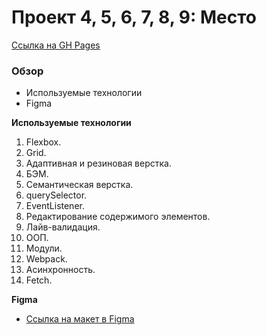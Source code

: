 # Проект 4, 5, 6, 7, 8, 9: Место

[Ссылка на GH Pages](https://popiposter.github.io/mesto/index.html)

### Обзор

- Используемые технологии
- Figma

**Используемые технологии**

1. Flexbox.
2. Grid.
3. Адаптивная и резиновая верстка.
4. БЭМ.
5. Семантическая верстка.
6. querySelector.
7. EventListener.
8. Редактирование содержимого элементов.
9. Лайв-валидация.
10. ООП.
11. Модули.
12. Webpack.
13. Асинхронность.
14. Fetch.

**Figma**

- [Ссылка на макет в Figma](https://www.figma.com/file/2cn9N9jSkmxD84oJik7xL7/JavaScript.-Sprint-4?node-id=0%3A1)
